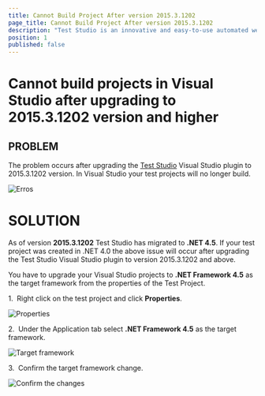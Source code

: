 ```yaml
---
title: Cannot Build Project After version 2015.3.1202 
page_title: Cannot Build Project After version 2015.3.1202 
description: "Test Studio is an innovative and easy-to-use automated web, WPF and load testing solution. Test Studio tests support essential technologies like ASP.NET AJAX, Silverlight, PHP and MVC. HTML5, Testing framework, functional testing, performance testing, load testing, exploratory testing, manual testing."
position: 1
published: false
---
```

# Cannot build projects in Visual Studio after upgrading to 2015.3.1202 version and higher

## PROBLEM

 The problem occurs after upgrading the <a href="http://www.telerik.com/teststudio" target="_blank">Test Studio</a> Visual Studio plugin to 2015.3.1202 version. In Visual Studio your test projects will no longer build. 

![Erros][1]

# SOLUTION

As of version **2015.3.1202** Test Studio has migrated to **.NET 4.5**. If your test project was created in .NET 4.0 the above issue will occur after upgrading the Test Studio Visual Studio plugin to version 2015.3.1202 and above.

You have to upgrade your Visual Studio projects to **.NET Framework 4.5** as the target framework from the properties of the Test Project.

1.&nbsp; Right click on the test project and click **Properties**.

![Properties][2]

2.&nbsp; Under the Application tab select **.NET Framework 4.5** as the target framework.

![Target framework][3]

3.&nbsp; Confirm the target framework change. 

![Confirm the changes][4]

[1]: /img/troubleshooting-guide/visual-studio-tg/cannot-build-project/fig1.png
[2]: /img/troubleshooting-guide/visual-studio-tg/cannot-build-project/fig2.png
[3]: /img/troubleshooting-guide/visual-studio-tg/cannot-build-project/fig3.png
[4]: /img/troubleshooting-guide/visual-studio-tg/cannot-build-project/fig4.png

